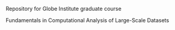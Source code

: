 Repository for Globe Institute graduate course

Fundamentals in Computational Analysis of Large-Scale Datasets
